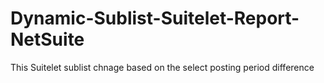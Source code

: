 # Dynamic-Sublist-Suitelet-Report-NetSuite
This Suitelet sublist chnage based on the select posting period difference
